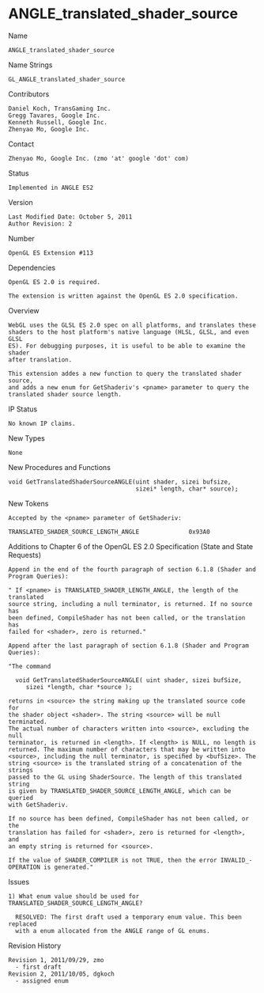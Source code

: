 # ANGLE_translated_shader_source

Name

    ANGLE_translated_shader_source

Name Strings

    GL_ANGLE_translated_shader_source

Contributors

    Daniel Koch, TransGaming Inc.
    Gregg Tavares, Google Inc.
    Kenneth Russell, Google Inc.
    Zhenyao Mo, Google Inc.

Contact

    Zhenyao Mo, Google Inc. (zmo 'at' google 'dot' com)

Status

    Implemented in ANGLE ES2

Version

    Last Modified Date: October 5, 2011
    Author Revision: 2

Number

    OpenGL ES Extension #113

Dependencies

    OpenGL ES 2.0 is required.

    The extension is written against the OpenGL ES 2.0 specification.

Overview

    WebGL uses the GLSL ES 2.0 spec on all platforms, and translates these
    shaders to the host platform's native language (HLSL, GLSL, and even GLSL
    ES). For debugging purposes, it is useful to be able to examine the shader
    after translation.

    This extension addes a new function to query the translated shader source,
    and adds a new enum for GetShaderiv's <pname> parameter to query the
    translated shader source length. 

IP Status

    No known IP claims.

New Types

    None

New Procedures and Functions

    void GetTranslatedShaderSourceANGLE(uint shader, sizei bufsize,
                                        sizei* length, char* source);

New Tokens

    Accepted by the <pname> parameter of GetShaderiv:

    TRANSLATED_SHADER_SOURCE_LENGTH_ANGLE              0x93A0

Additions to Chapter 6 of the OpenGL ES 2.0 Specification (State and State
Requests)

    Append in the end of the fourth paragraph of section 6.1.8 (Shader and
    Program Queries):

    " If <pname> is TRANSLATED_SHADER_LENGTH_ANGLE, the length of the translated
    source string, including a null terminator, is returned. If no source has
    been defined, CompileShader has not been called, or the translation has
    failed for <shader>, zero is returned."

    Append after the last paragraph of section 6.1.8 (Shader and Program
    Queries):

    "The command

      void GetTranslatedShaderSourceANGLE( uint shader, sizei bufSize,
         sizei *length, char *source );

    returns in <source> the string making up the translated source code for
    the shader object <shader>. The string <source> will be null terminated.
    The actual number of characters written into <source>, excluding the null
    terminator, is returned in <length>. If <length> is NULL, no length is
    returned. The maximum number of characters that may be written into 
    <source>, including the null terminator, is speciﬁed by <bufSize>. The
    string <source> is the translated string of a concatenation of the strings
    passed to the GL using ShaderSource. The length of this translated string
    is given by TRANSLATED_SHADER_SOURCE_LENGTH_ANGLE, which can be queried
    with GetShaderiv.

    If no source has been defined, CompileShader has not been called, or the
    translation has failed for <shader>, zero is returned for <length>, and
    an empty string is returned for <source>.

    If the value of SHADER_COMPILER is not TRUE, then the error INVALID_-
    OPERATION is generated."

Issues

    1) What enum value should be used for TRANSLATED_SHADER_SOURCE_LENGTH_ANGLE?

      RESOLVED: The first draft used a temporary enum value. This been replaced
      with a enum allocated from the ANGLE range of GL enums. 

Revision History

    Revision 1, 2011/09/29, zmo
      - first draft
    Revision 2, 2011/10/05, dgkoch
      - assigned enum
